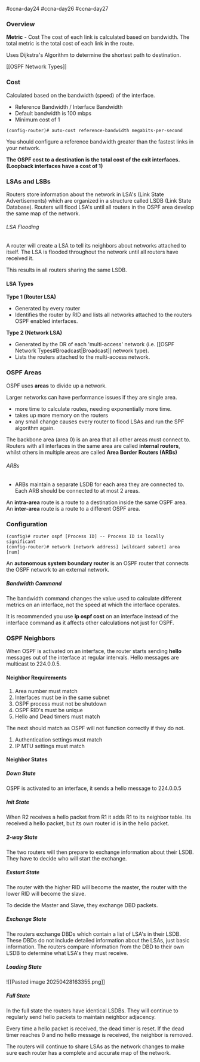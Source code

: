 #ccna-day24 #ccna-day26 #ccna-day27

### Overview
**Metric** - Cost
The cost of each link is calculated based on bandwidth. The total metric is the total cost of each link in the route.

Uses Dijkstra's Algorithm to determine the shortest path to destination.

[[OSPF Network Types]]
### Cost
Calculated based on the bandwidth (speed) of the interface.
- Reference Bandwidth / Interface Bandwidth
- Default bandwidth is 100 mbps
- Minimum cost of 1

```ios
(config-router)# auto-cost reference-bandwidth megabits-per-second
```

You should configure a reference bandwidth greater than the fastest links in your network.

**The OSPF cost to a destination is the total cost of the exit interfaces. (Loopback interfaces have a cost of 1)**
### LSAs and LSBs
Routers store information about the network in LSA's (Link State Advertisements) which are organized in a structure called LSDB (Link State Database).
Routers will flood LSA's until all routers in the OSPF area develop the same map of the network.
###### LSA Flooding
A router will create a LSA to tell its neighbors about networks attached to itself. The LSA is flooded throughout the network until all routers have received it.

This results in all routers sharing the same LSDB.
#### LSA Types
**Type 1 (Router LSA)**
- Generated by every router
- Identifies the router by RID and lists all networks attached to the routers OSPF enabled interfaces.

**Type 2 (Network LSA)**
- Generated by the DR of each 'multi-access' network (i.e. [[OSPF Network Types#Broadcast|Broadcast]] network type).
- Lists the routers attached to the multi-access network.

### OSPF Areas
OSPF uses **areas** to divide up a network.

Larger networks can have performance issues if they are single area.
- more time to calculate routes, needing exponentially more time.
- takes up more memory on the routers
- any small change causes every router to flood LSAs and run the SPF algorithm again.

The backbone area (area 0) is an area that all other areas must connect to.
Routers with all interfaces in the same area are called **internal routers**, whilst others in multiple areas are called **Area Border Routers (ARBs)**
###### ARBs
- ARBs maintain a separate LSDB for each area they are connected to. Each ARB should be connected to at most 2 areas.

An **intra-area** route is a route to a destination inside the same OSPF area.
An **inter-area** route  is a route to a different OSPF area.

### Configuration
```ios
(config)# router ospf [Process ID] -- Process ID is locally significant
(config-router)# network [network address] [wildcard subnet] area [num]
```

An **autonomous system boundary router** is an OSPF router that connects the OSPF network to an external network.

##### Bandwidth Command
The bandwidth command changes the value used to calculate different metrics on an interface, not the speed at which the interface operates.

It is recommended you use **ip ospf cost** on an interface instead of the interface command as it affects other calculations not just for OSPF.

### OSPF Neighbors
When OSPF is activated on an interface, the router starts sending **hello** messages out of the interface at regular intervals. Hello messages are multicast to 224.0.0.5.

#### Neighbor Requirements
1) Area number must match
2) Interfaces must be in the same subnet
3) OSPF process must not be shutdown
4) OSPF RID's must be unique
5) Hello and Dead timers must match

The next should match as OSPF will not function correctly if they do not.
1) Authentication settings must match
2) IP MTU settings must match


#### Neighbor States
##### Down State
OSPF is activated to an interface, it sends a hello message to 224.0.0.5

##### Init State
When R2 receives a hello packet from R1 it adds R1 to its neighbor table. Its received a hello packet, but its own router id is in the hello packet.

##### 2-way State
The two routers will then prepare to exchange information about their LSDB.
They have to decide who will start the exchange.

##### Exstart State
The router with the higher RID will become the master, the router with the lower RID will become the slave.

To decide the Master and Slave, they exchange DBD packets.

##### Exchange State
The routers exchange DBDs which contain a list of LSA's in their LSDB. 
These DBDs do not include detailed information about the LSAs, just basic information.
The routers compare information from the DBD to their own LSDB to determine what LSA's they must receive.

##### Loading State
![[Pasted image 20250428163355.png]]

##### Full State
In the full state the routers have identical LSDBs. They will continue to regularly send hello packets to maintain neighbor adjacency.

Every time a hello packet is received, the dead timer is reset. If the dead timer reaches 0 and no hello message is received, the neighbor is removed.

The routers will continue to share LSAs as the network changes to make sure each router has a complete and accurate map of the network.


